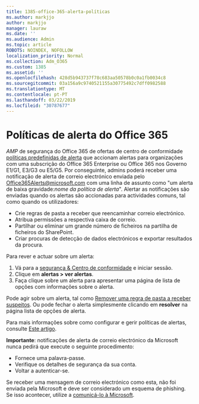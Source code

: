 ```yaml
---
title: 1385-office-365-alerta-políticas
ms.author: markjjo
author: markjjo
manager: lauraw
ms.date: ''
ms.audience: Admin
ms.topic: article
ROBOTS: NOINDEX, NOFOLLOW
localization_priority: Normal
ms.collection: Adm_O365
ms.custom: 1385
ms.assetid: ''
ms.openlocfilehash: 428d5b943737f78c683aa50578b0c0a1fb0034c8
ms.sourcegitcommit: 03a156a9c9740521155a30775492c7dff0982588
ms.translationtype: MT
ms.contentlocale: pt-PT
ms.lasthandoff: 03/22/2019
ms.locfileid: "30787677"
---
```

# <a name="office-365-alert-policies"></a>Políticas de alerta do Office 365

_AMP_ de segurança do Office 365 de ofertas de centro de conformidade [políticas predefinidas de alerta](https://docs.microsoft.com/office365/securitycompliance/alert-policies#default-alert-policies) que accionam alertas para organizações com uma subscrição do Office 365 Enterprise ou Office 365 nos Governo E1/G1, E3/G3 ou E5/G5. Por conseguinte, admins poderá receber uma notificação de alerta de correio electrónico enviada pelo Office365Alerts@microsoft.com com uma linha de assunto como "um alerta de baixa gravidade:*nome da política de alerta*". Alertar as notificações são enviadas quando os alertas são accionadas para actividades comuns, tal como quando os utilizadores:

- Crie regras de pasta a receber que reencaminhar correio electrónico.
- Atribua permissões a respectiva caixa de correio.
- Partilhar ou eliminar um grande número de ficheiros na partilha de ficheiros do SharePoint.
- Criar procuras de detecção de dados electrónicos e exportar resultados da procura.
 
Para rever e actuar sobre um alerta:

1. Vá para a [segurança & Centro de conformidade](https://protection.office.com) e iniciar sessão.
2. Clique em **alertas > ver alertas**.
3. Faça clique sobre um alerta para apresentar uma página de lista de opções com informações sobre o alerta.

Pode agir sobre um alerta, tal como [Remover uma regra de pasta a receber suspeitos](https://docs.microsoft.com/office365/securitycompliance/responding-to-a-compromised-email-account). Ou pode fechar o alerta simplesmente clicando em **resolver** na página lista de opções de alerta.

Para mais informações sobre como configurar e gerir políticas de alertas, consulte [Este artigo](https://docs.microsoft.com/office365/securitycompliance/alert-policies).

**Importante**: notificações de alerta de correio electrónico da Microsoft nunca pedirá que execute o seguinte procedimento:

- Fornece uma palavra-passe.
- Verifique os detalhes de segurança da sua conta.
- Voltar a autenticar-se.

Se receber uma mensagem de correio electrónico como esta, não foi enviada pela Microsoft e deve ser considerado um esquema de phishing. Se isso acontecer, utilize a [comunicá-lo à Microsoft](https://docs.microsoft.com/office365/SecurityCompliance/report-junk-email-and-phishing-scams-in-outlook-on-the-web-eop).
